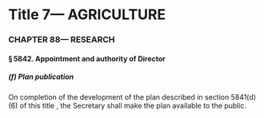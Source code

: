 
# Title 7— AGRICULTURE
### CHAPTER 88— RESEARCH
#### § 5842. Appointment and authority of Director
##### (f) Plan publication

On completion of the development of the plan described in section 5841(d)(6) of this title , the Secretary shall make the plan available to the public.

